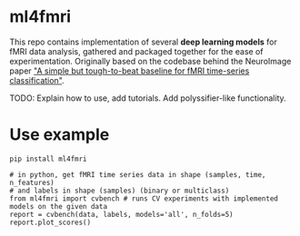 # ml4fmri
This repo contains implementation of several __deep learning models__ for fMRI data analysis, gathered and packaged together for the ease of experimentation. Originally based on the codebase behind the NeuroImage paper ["A simple but tough-to-beat baseline for fMRI time-series classification"](https://doi.org/10.1016/j.neuroimage.2024.120909).

TODO: Explain how to use, add tutorials. Add polyssifier-like functionality.

# Use example
```pip install ml4fmri```

```
# in python, get fMRI time series data in shape (samples, time, n_features)
# and labels in shape (samples) (binary or multiclass)
from ml4fmri import cvbench # runs CV experiments with implemented models on the given data
report = cvbench(data, labels, models='all', n_folds=5)
report.plot_scores()
```

